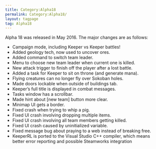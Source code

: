 ```yaml
---
title: Category:Alpha18
permalink: Category:Alpha18/
layout: tagpage
tag: Alpha18
---
```


Alpha 18 was released in May 2016. The major changes are as follows:

-   Campaign mode, including Keeper vs Keeper battles!
-   Added geology tech, now used to uncover ores.
-   Added command to switch team leader.
-   Menu to choose new team leader when current one is killed.
-   New attack trigger to finish off the player after a lost battle.
-   Added a task for Keeper to sit on throne (and generate mana).
-   Flying creatures can no longer fly over Sokoban holes.
-   Made doors lockable when outside of buildings tab.
-   Keeper’s full title is displayed in combat messages.
-   Tasks window has a scrollbar.
-   Made hint about \[new team\] button more clear.
-   Minimap UI gets a border.
-   Fixed crash when trying to whip a pig.
-   Fixed UI crash involving dropping multiple items.
-   Fixed UI crash involving all team members getting killed.
-   Fixed UI crash caused by uninitialized variable.
-   Fixed message bug about praying to a web instead of breaking free.
-   KeeperRL is ported to the Visual Studio C++ compiler, which means
    better error reporting and possible Steamworks integration

